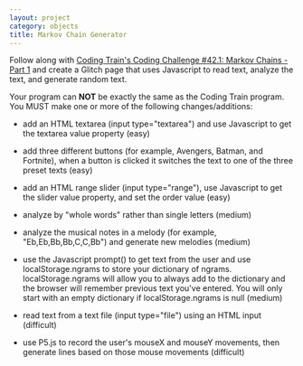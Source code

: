 ```yaml
---
layout: project
category: objects
title: Markov Chain Generator
---
```


Follow along with [Coding Train's Coding Challenge #42.1: Markov Chains - Part 1](https://www.youtube.com/watch?v=eGFJ8vugIWA) and create a Glitch page that uses Javascript to read text, analyze the text, and generate random text.

Your program can **NOT** be exactly the same as the Coding Train program. You MUST make one or more of the following changes/additions:

  - add an HTML textarea (input type="textarea") and use Javascript to get the textarea value property (easy)

  - add three different buttons (for example, Avengers, Batman, and Fortnite), when a button is clicked it switches the text to one of the three preset texts (easy)

  - add an HTML range slider (input type="range"), use Javascript to get the slider value property, and set the order value (easy)

  - analyze by "whole words" rather than single letters (medium)

  - analyze the musical notes in a melody (for example, "Eb,Eb,Bb,Bb,C,C,Bb") and generate new melodies (medium)

  - use the Javascript prompt() to get text from the user and use localStorage.ngrams to store your dictionary of ngrams. localStorage.ngrams will allow you to always add to the dictionary and the browser will remember previous text you've entered. You will only start with an empty dictionary if localStorage.ngrams is null (medium)

  - read text from a text file (input type="file") using an HTML input (difficult)

  - use P5.js to record the user's mouseX and mouseY movements, then generate lines based on those mouse movements (difficult)
